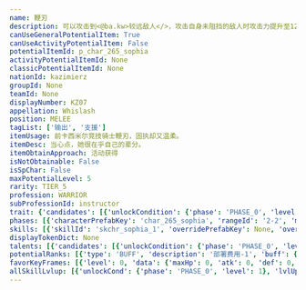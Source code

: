 ```yaml
---
name: 鞭刃
description: 可以攻击到<@ba.kw>较远敌人</>，攻击自身未阻挡的敌人时攻击力提升至120%
canUseGeneralPotentialItem: True
canUseActivityPotentialItem: False
potentialItemId: p_char_265_sophia
activityPotentialItemId: None
classicPotentialItemId: None
nationId: kazimierz
groupId: None
teamId: None
displayNumber: KZ07
appellation: Whislash
position: MELEE
tagList: ['输出', '支援']
itemUsage: 前卡西米尔竞技骑士鞭刃，固执却又温柔。
itemDesc: 当心点，她很在乎自己的辈分。
itemObtainApproach: 活动获得
isNotObtainable: False
isSpChar: False
maxPotentialLevel: 5
rarity: TIER_5
profession: WARRIOR
subProfessionId: instructor
trait: {'candidates': [{'unlockCondition': {'phase': 'PHASE_0', 'level': 1}, 'requiredPotentialRank': 0, 'blackboard': [{'key': 'atk_scale', 'value': 1.2, 'valueStr': None}], 'overrideDescripton': None, 'prefabKey': None, 'rangeId': None}]}
phases: [{'characterPrefabKey': 'char_265_sophia', 'rangeId': '2-2', 'maxLevel': 50, 'attributesKeyFrames': [{'level': 1, 'data': {'maxHp': 781, 'atk': 283, 'def': 197, 'magicResistance': 0.0, 'cost': 16, 'blockCnt': 2, 'moveSpeed': 1.0, 'attackSpeed': 100.0, 'baseAttackTime': 1.05, 'respawnTime': 80, 'hpRecoveryPerSec': 0.0, 'spRecoveryPerSec': 1.0, 'maxDeployCount': 1, 'maxDeckStackCnt': 0, 'tauntLevel': 0, 'massLevel': 0, 'baseForceLevel': 0, 'stunImmune': False, 'silenceImmune': False, 'sleepImmune': False, 'frozenImmune': False, 'levitateImmune': False}}, {'level': 50, 'data': {'maxHp': 1071, 'atk': 405, 'def': 278, 'magicResistance': 0.0, 'cost': 16, 'blockCnt': 2, 'moveSpeed': 1.0, 'attackSpeed': 100.0, 'baseAttackTime': 1.05, 'respawnTime': 80, 'hpRecoveryPerSec': 0.0, 'spRecoveryPerSec': 1.0, 'maxDeployCount': 1, 'maxDeckStackCnt': 0, 'tauntLevel': 0, 'massLevel': 0, 'baseForceLevel': 0, 'stunImmune': False, 'silenceImmune': False, 'sleepImmune': False, 'frozenImmune': False, 'levitateImmune': False}}], 'evolveCost': None}, {'characterPrefabKey': 'char_265_sophia', 'rangeId': '2-2', 'maxLevel': 70, 'attributesKeyFrames': [{'level': 1, 'data': {'maxHp': 1071, 'atk': 405, 'def': 278, 'magicResistance': 0.0, 'cost': 18, 'blockCnt': 2, 'moveSpeed': 1.0, 'attackSpeed': 100.0, 'baseAttackTime': 1.05, 'respawnTime': 80, 'hpRecoveryPerSec': 0.0, 'spRecoveryPerSec': 1.0, 'maxDeployCount': 1, 'maxDeckStackCnt': 0, 'tauntLevel': 0, 'massLevel': 0, 'baseForceLevel': 0, 'stunImmune': False, 'silenceImmune': False, 'sleepImmune': False, 'frozenImmune': False, 'levitateImmune': False}}, {'level': 70, 'data': {'maxHp': 1391, 'atk': 541, 'def': 352, 'magicResistance': 0.0, 'cost': 18, 'blockCnt': 2, 'moveSpeed': 1.0, 'attackSpeed': 100.0, 'baseAttackTime': 1.05, 'respawnTime': 80, 'hpRecoveryPerSec': 0.0, 'spRecoveryPerSec': 1.0, 'maxDeployCount': 1, 'maxDeckStackCnt': 0, 'tauntLevel': 0, 'massLevel': 0, 'baseForceLevel': 0, 'stunImmune': False, 'silenceImmune': False, 'sleepImmune': False, 'frozenImmune': False, 'levitateImmune': False}}], 'evolveCost': [{'id': '3221', 'count': 4, 'type': 'MATERIAL'}, {'id': '30012', 'count': 6, 'type': 'MATERIAL'}, {'id': '30052', 'count': 3, 'type': 'MATERIAL'}]}, {'characterPrefabKey': 'char_265_sophia', 'rangeId': '2-2', 'maxLevel': 80, 'attributesKeyFrames': [{'level': 1, 'data': {'maxHp': 1391, 'atk': 541, 'def': 352, 'magicResistance': 0.0, 'cost': 18, 'blockCnt': 2, 'moveSpeed': 1.0, 'attackSpeed': 100.0, 'baseAttackTime': 1.05, 'respawnTime': 80, 'hpRecoveryPerSec': 0.0, 'spRecoveryPerSec': 1.0, 'maxDeployCount': 1, 'maxDeckStackCnt': 0, 'tauntLevel': 0, 'massLevel': 0, 'baseForceLevel': 0, 'stunImmune': False, 'silenceImmune': False, 'sleepImmune': False, 'frozenImmune': False, 'levitateImmune': False}}, {'level': 80, 'data': {'maxHp': 1932, 'atk': 645, 'def': 420, 'magicResistance': 0.0, 'cost': 18, 'blockCnt': 2, 'moveSpeed': 1.0, 'attackSpeed': 100.0, 'baseAttackTime': 1.05, 'respawnTime': 80, 'hpRecoveryPerSec': 0.0, 'spRecoveryPerSec': 1.0, 'maxDeployCount': 1, 'maxDeckStackCnt': 0, 'tauntLevel': 0, 'massLevel': 0, 'baseForceLevel': 0, 'stunImmune': False, 'silenceImmune': False, 'sleepImmune': False, 'frozenImmune': False, 'levitateImmune': False}}], 'evolveCost': [{'id': '3223', 'count': 3, 'type': 'MATERIAL'}, {'id': '30054', 'count': 7, 'type': 'MATERIAL'}, {'id': '31013', 'count': 12, 'type': 'MATERIAL'}]}]
skills: [{'skillId': 'skchr_sophia_1', 'overridePrefabKey': None, 'overrideTokenKey': None, 'levelUpCostCond': [{'unlockCond': {'phase': 'PHASE_2', 'level': 1}, 'lvlUpTime': 28800, 'levelUpCost': [{'id': '3303', 'count': 5, 'type': 'MATERIAL'}, {'id': '30104', 'count': 3, 'type': 'MATERIAL'}, {'id': '30083', 'count': 2, 'type': 'MATERIAL'}]}, {'unlockCond': {'phase': 'PHASE_2', 'level': 1}, 'lvlUpTime': 57600, 'levelUpCost': [{'id': '3303', 'count': 6, 'type': 'MATERIAL'}, {'id': '30044', 'count': 3, 'type': 'MATERIAL'}, {'id': '31024', 'count': 5, 'type': 'MATERIAL'}]}, {'unlockCond': {'phase': 'PHASE_2', 'level': 1}, 'lvlUpTime': 86400, 'levelUpCost': [{'id': '3303', 'count': 10, 'type': 'MATERIAL'}, {'id': '30135', 'count': 4, 'type': 'MATERIAL'}, {'id': '30064', 'count': 3, 'type': 'MATERIAL'}]}], 'unlockCond': {'phase': 'PHASE_0', 'level': 1}}, {'skillId': 'skchr_sophia_2', 'overridePrefabKey': None, 'overrideTokenKey': None, 'levelUpCostCond': [{'unlockCond': {'phase': 'PHASE_2', 'level': 1}, 'lvlUpTime': 28800, 'levelUpCost': [{'id': '3303', 'count': 5, 'type': 'MATERIAL'}, {'id': '31014', 'count': 3, 'type': 'MATERIAL'}, {'id': '30013', 'count': 6, 'type': 'MATERIAL'}]}, {'unlockCond': {'phase': 'PHASE_2', 'level': 1}, 'lvlUpTime': 57600, 'levelUpCost': [{'id': '3303', 'count': 6, 'type': 'MATERIAL'}, {'id': '30064', 'count': 2, 'type': 'MATERIAL'}, {'id': '30044', 'count': 5, 'type': 'MATERIAL'}]}, {'unlockCond': {'phase': 'PHASE_2', 'level': 1}, 'lvlUpTime': 86400, 'levelUpCost': [{'id': '3303', 'count': 10, 'type': 'MATERIAL'}, {'id': '30115', 'count': 4, 'type': 'MATERIAL'}, {'id': '30084', 'count': 4, 'type': 'MATERIAL'}]}], 'unlockCond': {'phase': 'PHASE_1', 'level': 1}}]
displayTokenDict: None
talents: [{'candidates': [{'unlockCondition': {'phase': 'PHASE_0', 'level': 1}, 'requiredPotentialRank': 0, 'prefabKey': '1', 'name': '责骂', 'description': '在场时阻挡数大于等于3的友方近战单位攻速+2，防御+4%', 'rangeId': None, 'blackboard': [{'key': 'attack_speed', 'value': 2.0, 'valueStr': None}, {'key': 'def', 'value': 0.04, 'valueStr': None}, {'key': 'sophia_t_1_less.attack_speed', 'value': 1.0, 'valueStr': None}, {'key': 'sophia_t_1_less.def', 'value': 0.02, 'valueStr': None}], 'tokenKey': None}, {'unlockCondition': {'phase': 'PHASE_0', 'level': 1}, 'requiredPotentialRank': 4, 'prefabKey': '1', 'name': '责骂', 'description': '在场时阻挡数大于等于3的友方近战单位攻速+4<@ba.talpu>（+2）</>，防御+6%<@ba.talpu>（+2%）</>', 'rangeId': None, 'blackboard': [{'key': 'attack_speed', 'value': 4.0, 'valueStr': None}, {'key': 'def', 'value': 0.06, 'valueStr': None}, {'key': 'sophia_t_1_less.attack_speed', 'value': 2.0, 'valueStr': None}, {'key': 'sophia_t_1_less.def', 'value': 0.03, 'valueStr': None}], 'tokenKey': None}, {'unlockCondition': {'phase': 'PHASE_1', 'level': 1}, 'requiredPotentialRank': 0, 'prefabKey': '1', 'name': '责骂', 'description': '在场时阻挡数大于等于3的友方近战单位攻速+4，防御+8%', 'rangeId': None, 'blackboard': [{'key': 'attack_speed', 'value': 4.0, 'valueStr': None}, {'key': 'def', 'value': 0.08, 'valueStr': None}, {'key': 'sophia_t_1_less.attack_speed', 'value': 2.0, 'valueStr': None}, {'key': 'sophia_t_1_less.def', 'value': 0.04, 'valueStr': None}], 'tokenKey': None}, {'unlockCondition': {'phase': 'PHASE_1', 'level': 1}, 'requiredPotentialRank': 4, 'prefabKey': '1', 'name': '责骂', 'description': '在场时阻挡数大于等于3的友方近战单位攻速+6<@ba.talpu>（+2）</>，防御+10%<@ba.talpu>（+2%）</>', 'rangeId': None, 'blackboard': [{'key': 'attack_speed', 'value': 6.0, 'valueStr': None}, {'key': 'def', 'value': 0.1, 'valueStr': None}, {'key': 'sophia_t_1_less.attack_speed', 'value': 3.0, 'valueStr': None}, {'key': 'sophia_t_1_less.def', 'value': 0.05, 'valueStr': None}], 'tokenKey': None}, {'unlockCondition': {'phase': 'PHASE_2', 'level': 1}, 'requiredPotentialRank': 0, 'prefabKey': '1', 'name': '责骂', 'description': '在场时阻挡数大于等于3的友方近战单位攻速+6，防御+12%', 'rangeId': None, 'blackboard': [{'key': 'attack_speed', 'value': 6.0, 'valueStr': None}, {'key': 'def', 'value': 0.12, 'valueStr': None}, {'key': 'sophia_t_1_less.attack_speed', 'value': 3.0, 'valueStr': None}, {'key': 'sophia_t_1_less.def', 'value': 0.06, 'valueStr': None}], 'tokenKey': None}, {'unlockCondition': {'phase': 'PHASE_2', 'level': 1}, 'requiredPotentialRank': 4, 'prefabKey': '1', 'name': '责骂', 'description': '在场时阻挡数大于等于3的友方近战单位攻速+8<@ba.talpu>（+2）</>，防御+14%<@ba.talpu>（+2%）</>', 'rangeId': None, 'blackboard': [{'key': 'attack_speed', 'value': 8.0, 'valueStr': None}, {'key': 'def', 'value': 0.14, 'valueStr': None}, {'key': 'sophia_t_1_less.attack_speed', 'value': 4.0, 'valueStr': None}, {'key': 'sophia_t_1_less.def', 'value': 0.07, 'valueStr': None}], 'tokenKey': None}]}]
potentialRanks: [{'type': 'BUFF', 'description': '部署费用-1', 'buff': {'attributes': {'abnormalFlags': None, 'abnormalImmunes': None, 'abnormalAntis': None, 'abnormalCombos': None, 'abnormalComboImmunes': None, 'attributeModifiers': [{'attributeType': 'COST', 'formulaItem': 'ADDITION', 'value': -1.0, 'loadFromBlackboard': False, 'fetchBaseValueFromSourceEntity': False}]}}, 'equivalentCost': None}, {'type': 'BUFF', 'description': '再部署时间-10秒', 'buff': {'attributes': {'abnormalFlags': None, 'abnormalImmunes': None, 'abnormalAntis': None, 'abnormalCombos': None, 'abnormalComboImmunes': None, 'attributeModifiers': [{'attributeType': 'RESPAWN_TIME', 'formulaItem': 'ADDITION', 'value': -10.0, 'loadFromBlackboard': False, 'fetchBaseValueFromSourceEntity': False}]}}, 'equivalentCost': None}, {'type': 'BUFF', 'description': '部署费用-1', 'buff': {'attributes': {'abnormalFlags': None, 'abnormalImmunes': None, 'abnormalAntis': None, 'abnormalCombos': None, 'abnormalComboImmunes': None, 'attributeModifiers': [{'attributeType': 'COST', 'formulaItem': 'ADDITION', 'value': -1.0, 'loadFromBlackboard': False, 'fetchBaseValueFromSourceEntity': False}]}}, 'equivalentCost': None}, {'type': 'CUSTOM', 'description': '天赋效果增强', 'buff': None, 'equivalentCost': None}, {'type': 'BUFF', 'description': '部署费用-1', 'buff': {'attributes': {'abnormalFlags': None, 'abnormalImmunes': None, 'abnormalAntis': None, 'abnormalCombos': None, 'abnormalComboImmunes': None, 'attributeModifiers': [{'attributeType': 'COST', 'formulaItem': 'ADDITION', 'value': -1.0, 'loadFromBlackboard': False, 'fetchBaseValueFromSourceEntity': False}]}}, 'equivalentCost': None}]
favorKeyFrames: [{'level': 0, 'data': {'maxHp': 0, 'atk': 0, 'def': 0, 'magicResistance': 0.0, 'cost': 0, 'blockCnt': 0, 'moveSpeed': 0.0, 'attackSpeed': 0.0, 'baseAttackTime': 0.0, 'respawnTime': 0, 'hpRecoveryPerSec': 0.0, 'spRecoveryPerSec': 0.0, 'maxDeployCount': 0, 'maxDeckStackCnt': 0, 'tauntLevel': 0, 'massLevel': 0, 'baseForceLevel': 0, 'stunImmune': False, 'silenceImmune': False, 'sleepImmune': False, 'frozenImmune': False, 'levitateImmune': False}}, {'level': 50, 'data': {'maxHp': 0, 'atk': 30, 'def': 40, 'magicResistance': 0.0, 'cost': 0, 'blockCnt': 0, 'moveSpeed': 0.0, 'attackSpeed': 0.0, 'baseAttackTime': 0.0, 'respawnTime': 0, 'hpRecoveryPerSec': 0.0, 'spRecoveryPerSec': 0.0, 'maxDeployCount': 0, 'maxDeckStackCnt': 0, 'tauntLevel': 0, 'massLevel': 0, 'baseForceLevel': 0, 'stunImmune': False, 'silenceImmune': False, 'sleepImmune': False, 'frozenImmune': False, 'levitateImmune': False}}]
allSkillLvlup: [{'unlockCond': {'phase': 'PHASE_0', 'level': 1}, 'lvlUpCost': [{'id': '3301', 'count': 4, 'type': 'MATERIAL'}]}, {'unlockCond': {'phase': 'PHASE_0', 'level': 1}, 'lvlUpCost': [{'id': '3301', 'count': 4, 'type': 'MATERIAL'}, {'id': '30041', 'count': 5, 'type': 'MATERIAL'}]}, {'unlockCond': {'phase': 'PHASE_0', 'level': 1}, 'lvlUpCost': [{'id': '3302', 'count': 6, 'type': 'MATERIAL'}, {'id': '30032', 'count': 3, 'type': 'MATERIAL'}]}, {'unlockCond': {'phase': 'PHASE_1', 'level': 1}, 'lvlUpCost': [{'id': '3302', 'count': 6, 'type': 'MATERIAL'}, {'id': '30062', 'count': 3, 'type': 'MATERIAL'}]}, {'unlockCond': {'phase': 'PHASE_1', 'level': 1}, 'lvlUpCost': [{'id': '3302', 'count': 6, 'type': 'MATERIAL'}, {'id': '30083', 'count': 4, 'type': 'MATERIAL'}]}, {'unlockCond': {'phase': 'PHASE_1', 'level': 1}, 'lvlUpCost': [{'id': '3303', 'count': 6, 'type': 'MATERIAL'}, {'id': '30043', 'count': 2, 'type': 'MATERIAL'}, {'id': '30093', 'count': 3, 'type': 'MATERIAL'}]}]
---
```


